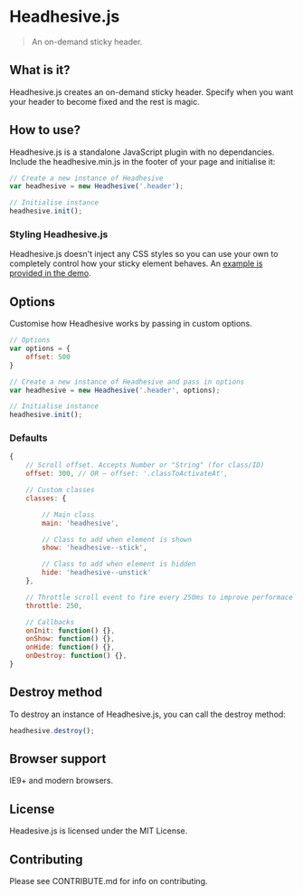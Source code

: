 # Headhesive.js
> An on-demand sticky header.

## What is it?
Headhesive.js creates an on-demand sticky header. Specify when you want your header to become fixed and the rest is magic.

## How to use?
Headhesive.js is a standalone JavaScript plugin with no dependancies. Include the headhesive.min.js in the footer of your page and initialise it:

```javascript
// Create a new instance of Headhesive
var headhesive = new Headhesive('.header');

// Initialise instance
headhesive.init();
```

### Styling Headhesive.js
Headhesive.js doesn't inject any CSS styles so you can use your own to completely control how your sticky element behaves. An [example is provided in the demo](demo/css/headhesive.css).

## Options
Customise how Headhesive works by passing in custom options.

```javascript
// Options
var options = {
    offset: 500
}

// Create a new instance of Headhesive and pass in options
var headhesive = new Headhesive('.header', options);

// Initialise instance
headhesive.init();
```

### Defaults

```javascript
{
    // Scroll offset. Accepts Number or "String" (for class/ID)
    offset: 300, // OR — offset: '.classToActivateAt',

    // Custom classes
    classes: {

        // Main class
        main: 'headhesive',

        // Class to add when element is shown
        show: 'headhesive--stick',

        // Class to add when element is hidden
        hide: 'headhesive--unstick'
    },

    // Throttle scroll event to fire every 250ms to improve performace
    throttle: 250,

    // Callbacks
    onInit: function() {},
    onShow: function() {},
    onHide: function() {},
    onDestroy: function() {},
}
```

## Destroy method
To destroy an instance of Headhesive.js, you can call the destroy method:

```javascript
headhesive.destroy();
```

## Browser support
IE9+ and modern browsers.

## License
Headesive.js is licensed under the MIT License.

## Contributing
Please see CONTRIBUTE.md for info on contributing.
